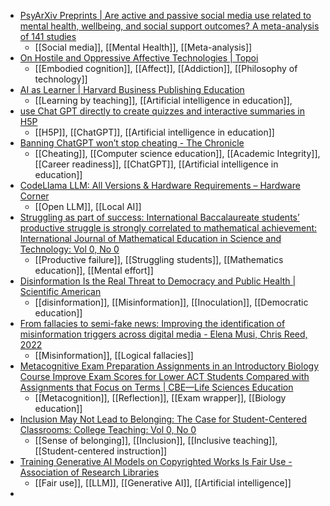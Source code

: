 - [PsyArXiv Preprints | Are active and passive social media use related to mental health, wellbeing, and social support outcomes? A meta-analysis of 141 studies](https://osf.io/preprints/psyarxiv/stw9n)
	- [[Social media]], [[Mental Health]], [[Meta-analysis]]
- [On Hostile and Oppressive Affective Technologies | Topoi](https://link.springer.com/article/10.1007/s11245-023-09962-x)
	- [[Embodied cognition]], [[Affect]], [[Addiction]], [[Philosophy of technology]]
- [AI as Learner | Harvard Business Publishing Education](https://hbsp.harvard.edu/inspiring-minds/ai-as-learner)
	- [[Learning by teaching]], [[Artificial intelligence in education]],
- [use Chat GPT directly to create quizzes and interactive summaries in H5P](https://h5p.org/ai/2024)
	- [[H5P]], [[ChatGPT]], [[Artificial intelligence in education]]
- [Banning ChatGPT won’t stop cheating - The Chronicle](https://www.dukechronicle.com/article/2024/01/011924-price-banning-chatgpt-cheating)
	- [[Cheating]], [[Computer science education]], [[Academic Integrity]], [[Career readiness]], [[ChatGPT]], [[Artificial intelligence in education]]
- [CodeLlama LLM: All Versions & Hardware Requirements – Hardware Corner](https://www.hardware-corner.net/llm-database/CodeLlama/)
	- [[Open LLM]], [[Local AI]]
- [Struggling as part of success: International Baccalaureate students’ productive struggle is strongly correlated to mathematical achievement: International Journal of Mathematical Education in Science and Technology: Vol 0, No 0](https://www.tandfonline.com/doi/abs/10.1080/0020739X.2023.2296583)
	- [[Productive failure]], [[Struggling students]], [[Mathematics education]], [[Mental effort]]
- [Disinformation Is the Real Threat to Democracy and Public Health | Scientific American](https://www.scientificamerican.com/article/disinformation-is-the-real-threat-to-democracy-and-public-health/)
	- [[disinformation]], [[Misinformation]], [[Inoculation]], [[Democratic education]]
- [From fallacies to semi-fake news: Improving the identification of misinformation triggers across digital media - Elena Musi, Chris Reed, 2022](https://journals.sagepub.com/doi/full/10.1177/09579265221076609)
	- [[Misinformation]], [[Logical fallacies]]
- [Metacognitive Exam Preparation Assignments in an Introductory Biology Course Improve Exam Scores for Lower ACT Students Compared with Assignments that Focus on Terms | CBE—Life Sciences Education](https://www.lifescied.org/doi/10.1187/cbe.22-10-0212)
	- [[Metacognition]], [[Reflection]], [[Exam wrapper]], [[Biology education]]
- [Inclusion May Not Lead to Belonging: The Case for Student-Centered Classrooms: College Teaching: Vol 0, No 0](https://www.tandfonline.com/doi/abs/10.1080/87567555.2024.2307884)
	- [[Sense of belonging]], [[Inclusion]], [[Inclusive teaching]], [[Student-centered instruction]]
- [Training Generative AI Models on Copyrighted Works Is Fair Use - Association of Research Libraries](https://www.arl.org/blog/training-generative-ai-models-on-copyrighted-works-is-fair-use/)
	- [[Fair use]], [[LLM]], [[Generative AI]], [[Artificial intelligence]]
-